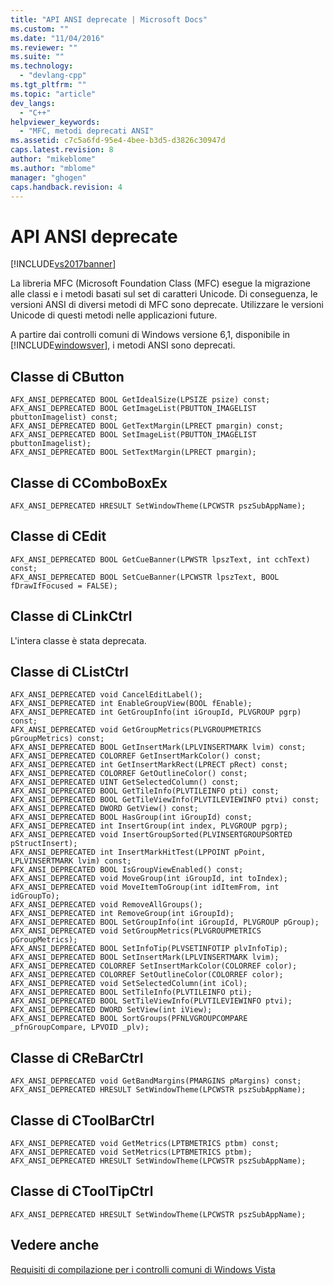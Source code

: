 ```yaml
---
title: "API ANSI deprecate | Microsoft Docs"
ms.custom: ""
ms.date: "11/04/2016"
ms.reviewer: ""
ms.suite: ""
ms.technology: 
  - "devlang-cpp"
ms.tgt_pltfrm: ""
ms.topic: "article"
dev_langs: 
  - "C++"
helpviewer_keywords: 
  - "MFC, metodi deprecati ANSI"
ms.assetid: c7c5a6fd-95e4-4bee-b3d5-d3826c30947d
caps.latest.revision: 8
author: "mikeblome"
ms.author: "mblome"
manager: "ghogen"
caps.handback.revision: 4
---
```

# API ANSI deprecate
[!INCLUDE[vs2017banner](../assembler/inline/includes/vs2017banner.md)]

La libreria MFC \(Microsoft Foundation Class \(MFC\) esegue la migrazione alle classi e i metodi basati sul set di caratteri Unicode.  Di conseguenza, le versioni ANSI di diversi metodi di MFC sono deprecate.  Utilizzare le versioni Unicode di questi metodi nelle applicazioni future.  
  
 A partire dai controlli comuni di Windows versione 6,1, disponibile in [!INCLUDE[windowsver](../build/reference/includes/windowsver_md.md)], i metodi ANSI sono deprecati.  
  
## Classe di CButton  
  
```  
AFX_ANSI_DEPRECATED BOOL GetIdealSize(LPSIZE psize) const;  
AFX_ANSI_DEPRECATED BOOL GetImageList(PBUTTON_IMAGELIST pbuttonImagelist) const;  
AFX_ANSI_DEPRECATED BOOL GetTextMargin(LPRECT pmargin) const;  
AFX_ANSI_DEPRECATED BOOL SetImageList(PBUTTON_IMAGELIST pbuttonImagelist);  
AFX_ANSI_DEPRECATED BOOL SetTextMargin(LPRECT pmargin);  
```  
  
## Classe di CComboBoxEx  
  
```  
AFX_ANSI_DEPRECATED HRESULT SetWindowTheme(LPCWSTR pszSubAppName);  
```  
  
## Classe di CEdit  
  
```  
AFX_ANSI_DEPRECATED BOOL GetCueBanner(LPWSTR lpszText, int cchText) const;  
AFX_ANSI_DEPRECATED BOOL SetCueBanner(LPCWSTR lpszText, BOOL fDrawIfFocused = FALSE);  
```  
  
## Classe di CLinkCtrl  
 L'intera classe è stata deprecata.  
  
## Classe di CListCtrl  
  
```  
AFX_ANSI_DEPRECATED void CancelEditLabel();  
AFX_ANSI_DEPRECATED int EnableGroupView(BOOL fEnable);  
AFX_ANSI_DEPRECATED int GetGroupInfo(int iGroupId, PLVGROUP pgrp) const;  
AFX_ANSI_DEPRECATED void GetGroupMetrics(PLVGROUPMETRICS pGroupMetrics) const;  
AFX_ANSI_DEPRECATED BOOL GetInsertMark(LPLVINSERTMARK lvim) const;  
AFX_ANSI_DEPRECATED COLORREF GetInsertMarkColor() const;  
AFX_ANSI_DEPRECATED int GetInsertMarkRect(LPRECT pRect) const;  
AFX_ANSI_DEPRECATED COLORREF GetOutlineColor() const;  
AFX_ANSI_DEPRECATED UINT GetSelectedColumn() const;  
AFX_ANSI_DEPRECATED BOOL GetTileInfo(PLVTILEINFO pti) const;  
AFX_ANSI_DEPRECATED BOOL GetTileViewInfo(PLVTILEVIEWINFO ptvi) const;  
AFX_ANSI_DEPRECATED DWORD GetView() const;  
AFX_ANSI_DEPRECATED BOOL HasGroup(int iGroupId) const;  
AFX_ANSI_DEPRECATED int InsertGroup(int index, PLVGROUP pgrp);  
AFX_ANSI_DEPRECATED void InsertGroupSorted(PLVINSERTGROUPSORTED pStructInsert);  
AFX_ANSI_DEPRECATED int InsertMarkHitTest(LPPOINT pPoint, LPLVINSERTMARK lvim) const;  
AFX_ANSI_DEPRECATED BOOL IsGroupViewEnabled() const;  
AFX_ANSI_DEPRECATED void MoveGroup(int iGroupId, int toIndex);  
AFX_ANSI_DEPRECATED void MoveItemToGroup(int idItemFrom, int idGroupTo);  
AFX_ANSI_DEPRECATED void RemoveAllGroups();  
AFX_ANSI_DEPRECATED int RemoveGroup(int iGroupId);  
AFX_ANSI_DEPRECATED BOOL SetGroupInfo(int iGroupId, PLVGROUP pGroup);  
AFX_ANSI_DEPRECATED void SetGroupMetrics(PLVGROUPMETRICS pGroupMetrics);  
AFX_ANSI_DEPRECATED BOOL SetInfoTip(PLVSETINFOTIP plvInfoTip);  
AFX_ANSI_DEPRECATED BOOL SetInsertMark(LPLVINSERTMARK lvim);  
AFX_ANSI_DEPRECATED COLORREF SetInsertMarkColor(COLORREF color);  
AFX_ANSI_DEPRECATED COLORREF SetOutlineColor(COLORREF color);  
AFX_ANSI_DEPRECATED void SetSelectedColumn(int iCol);  
AFX_ANSI_DEPRECATED BOOL SetTileInfo(PLVTILEINFO pti);  
AFX_ANSI_DEPRECATED BOOL SetTileViewInfo(PLVTILEVIEWINFO ptvi);  
AFX_ANSI_DEPRECATED DWORD SetView(int iView);  
AFX_ANSI_DEPRECATED BOOL SortGroups(PFNLVGROUPCOMPARE _pfnGroupCompare, LPVOID _plv);  
```  
  
## Classe di CReBarCtrl  
  
```  
AFX_ANSI_DEPRECATED void GetBandMargins(PMARGINS pMargins) const;  
AFX_ANSI_DEPRECATED HRESULT SetWindowTheme(LPCWSTR pszSubAppName);  
```  
  
## Classe di CToolBarCtrl  
  
```  
AFX_ANSI_DEPRECATED void GetMetrics(LPTBMETRICS ptbm) const;  
AFX_ANSI_DEPRECATED void SetMetrics(LPTBMETRICS ptbm);  
AFX_ANSI_DEPRECATED HRESULT SetWindowTheme(LPCWSTR pszSubAppName);  
```  
  
## Classe di CToolTipCtrl  
  
```  
AFX_ANSI_DEPRECATED HRESULT SetWindowTheme(LPCWSTR pszSubAppName);  
```  
  
## Vedere anche  
 [Requisiti di compilazione per i controlli comuni di Windows Vista](../mfc/build-requirements-for-windows-vista-common-controls.md)